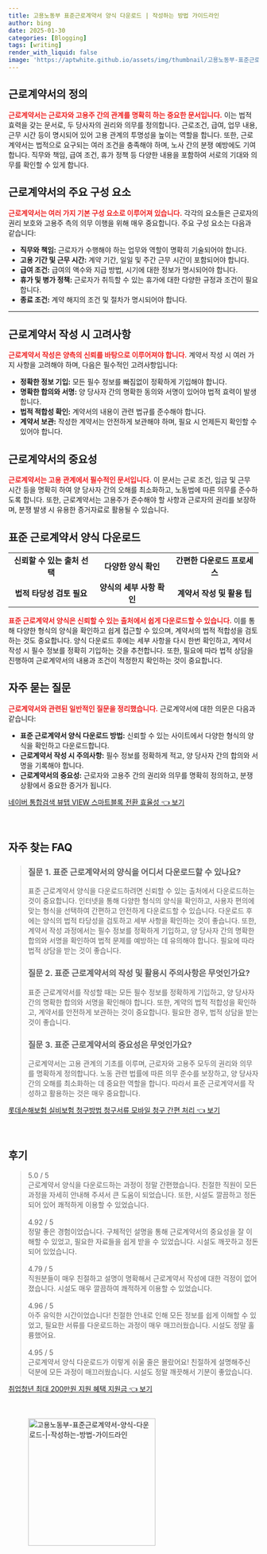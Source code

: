 ```yaml
---
title: 고용노동부 표준근로계약서 양식 다운로드 | 작성하는 방법 가이드라인
author: bing
date: 2025-01-30
categories: [Blogging]
tags: [writing]
render_with_liquid: false
image: 'https://aptwhite.github.io/assets/img/thumbnail/고용노동부-표준근로계약서-양식-다운로드-|-작성하는-방법-가이드라인.webp'
---
```



<h2 id='근로계약서의 정의'>근로계약서의 정의</h2>

<p><b><span style="color: #ee2323;">근로계약서는 근로자와 고용주 간의 관계를 명확히 하는 중요한 문서입니다.</span></b> 이는 법적 효력을 갖는 문서로, 두 당사자의 권리와 의무를 정의합니다. 근로조건, 급여, 업무 내용, 근무 시간 등이 명시되어 있어 고용 관계의 투명성을 높이는 역할을 합니다. 또한, 근로계약서는 법적으로 요구되는 여러 조건을 충족해야 하며, 노사 간의 분쟁 예방에도 기여합니다. 직무와 책임, 급여 조건, 휴가 정책 등 다양한 내용을 포함하여 서로의 기대와 의무를 확인할 수 있게 합니다.</p>

<h2 id='근로계약서의 주요 구성 요소'>근로계약서의 주요 구성 요소</h2>

<p><b><span style="color: #ee2323;">근로계약서는 여러 가지 기본 구성 요소로 이루어져 있습니다.</span></b> 각각의 요소들은 근로자의 권리 보호와 고용주 측의 의무 이행을 위해 매우 중요합니다. 주요 구성 요소는 다음과 같습니다:</p>

<ul>
    <li><b>직무와 책임:</b> 근로자가 수행해야 하는 업무와 역할이 명확히 기술되어야 합니다.</li>
    <li><b>고용 기간 및 근무 시간:</b> 계약 기간, 일일 및 주간 근무 시간이 포함되어야 합니다.</li>
    <li><b>급여 조건:</b> 급여의 액수와 지급 방법, 시기에 대한 정보가 명시되어야 합니다.</li>
    <li><b>휴가 및 병가 정책:</b> 근로자가 취득할 수 있는 휴가에 대한 다양한 규정과 조건이 필요합니다.</li>
    <li><b>종료 조건:</b> 계약 해지의 조건 및 절차가 명시되어야 합니다.</li>
</ul>

<hr />

<h2 id='근로계약서 작성 시 고려사항'>근로계약서 작성 시 고려사항</h2>

<p><b><span style="color: #ee2323;">근로계약서 작성은 양측의 신뢰를 바탕으로 이루어져야 합니다.</span></b> 계약서 작성 시 여러 가지 사항을 고려해야 하며, 다음은 필수적인 고려사항입니다:</p>

<ul>
    <li><b>정확한 정보 기입:</b> 모든 필수 정보를 빠짐없이 정확하게 기입해야 합니다.</li>
    <li><b>명확한 합의와 서명:</b> 양 당사자 간의 명확한 동의와 서명이 있어야 법적 효력이 발생합니다.</li>
    <li><b>법적 적합성 확인:</b> 계약서의 내용이 관련 법규를 준수해야 합니다.</li>
    <li><b>계약서 보관:</b> 작성한 계약서는 안전하게 보관해야 하며, 필요 시 언제든지 확인할 수 있어야 합니다.</li>
</ul>

<h2 id='근로계약서의 중요성'>근로계약서의 중요성</h2>

<p><b><span style="color: #ee2323;">근로계약서는 고용 관계에서 필수적인 문서입니다.</span></b> 이 문서는 근로 조건, 임금 및 근무 시간 등을 명확히 하여 양 당사자 간의 오해를 최소화하고, 노동법에 따른 의무를 준수하도록 합니다. 또한, 근로계약서는 고용주가 준수해야 할 사항과 근로자의 권리를 보장하며, 분쟁 발생 시 유용한 증거자료로 활용될 수 있습니다.</p>

<h2 id='표준 근로계약서 양식 다운로드'>표준 근로계약서 양식 다운로드</h2>

<table>
    <tr>
        <td style="text-align: center; height: 17px;"><b>신뢰할 수 있는 출처 선택</b></td>
        <td style="text-align: center; height: 17px;"><b>다양한 양식 확인</b></td>
        <td style="text-align: center; height: 17px;"><b>간편한 다운로드 프로세스</b></td>
    </tr>
    <tr>
        <td style="text-align: center; height: 17px;"><b>법적 타당성 검토 필요</b></td>
        <td style="text-align: center; height: 17px;"><b>양식의 세부 사항 확인</b></td>
        <td style="text-align: center; height: 17px;"><b>계약서 작성 및 활용 팁</b></td>
    </tr>
</table>

<p><b><span style="color: #ee2323;">표준 근로계약서 양식은 신뢰할 수 있는 출처에서 쉽게 다운로드할 수 있습니다.</span></b> 이를 통해 다양한 형식의 양식을 확인하고 쉽게 접근할 수 있으며, 계약서의 법적 적합성을 검토하는 것도 중요합니다. 양식 다운로드 후에는 세부 사항을 다시 한번 확인하고, 계약서 작성 시 필수 정보를 정확히 기입하는 것을 추천합니다. 또한, 필요에 따라 법적 상담을 진행하여 근로계약서의 내용과 조건이 적정한지 확인하는 것이 중요합니다.</p>

<h2 id='자주 묻는 질문'>자주 묻는 질문</h2>

<p><b><span style="color: #ee2323;">근로계약서와 관련된 일반적인 질문을 정리했습니다.</span></b> 근로계약서에 대한 의문은 다음과 같습니다:</p>

<ul>
    <li><b>표준 근로계약서 양식 다운로드 방법:</b> 신뢰할 수 있는 사이트에서 다양한 형식의 양식을 확인하고 다운로드합니다.</li>
    <li><b>근로계약서 작성 시 주의사항:</b> 필수 정보를 정확하게 적고, 양 당사자 간의 합의와 서명을 기록해야 합니다.</li>
    <li><b>근로계약서의 중요성:</b> 근로자와 고용주 간의 권리와 의무를 명확히 정의하고, 분쟁 상황에서 중요한 증거가 됩니다.</li>
</ul>


<p><a class="click-button" title="네이버 통합검색 뷰탭 VIEW 스마트블록 전환 효율성" href="https://aptwhite.github.io/posts/%EB%84%A4%EC%9D%B4%EB%B2%84-%ED%86%B5%ED%95%A9%EA%B2%80%EC%83%89-%EB%B7%B0%ED%83%AD-VIEW-%EC%8A%A4%EB%A7%88%ED%8A%B8%EB%B8%94%EB%A1%9D-%EC%A0%84%ED%99%98-%ED%9A%A8%EC%9C%A8%EC%84%B1/" rel="dofollow">네이버 통합검색 뷰탭 VIEW 스마트블록 전환 효율성 👈 보기</a></p><br>
<h2 id='자주_찾는_FAQ'>자주 찾는 FAQ</h2>
<div itemscope="" itemtype="https://schema.org/FAQPage"> 
<blockquote> 
<div itemscope="" itemprop="mainEntity" itemtype="https://schema.org/Question"> 
<h3 itemprop="name">질문 1. 표준 근로계약서의 양식을 어디서 다운로드할 수 있나요?</h3> 
<div itemscope="" itemprop="acceptedAnswer" itemtype="https://schema.org/Answer"> 
<span itemprop="text"> 
<p>표준 근로계약서 양식을 다운로드하려면 신뢰할 수 있는 출처에서 다운로드하는 것이 중요합니다. 인터넷을 통해 다양한 형식의 양식을 확인하고, 사용자 편의에 맞는 형식을 선택하여 간편하고 안전하게 다운로드할 수 있습니다. 다운로드 후에는 양식의 법적 타당성을 검토하고 세부 사항을 확인하는 것이 좋습니다. 또한, 계약서 작성 과정에서는 필수 정보를 정확하게 기입하고, 양 당사자 간의 명확한 합의와 서명을 확인하여 법적 문제를 예방하는 데 유의해야 합니다. 필요에 따라 법적 상담을 받는 것이 좋습니다.</p> 
</span> 
</div> 
</div> 

<div itemscope="" itemprop="mainEntity" itemtype="https://schema.org/Question"> 
<h3 itemprop="name">질문 2. 표준 근로계약서의 작성 및 활용시 주의사항은 무엇인가요?</h3> 
<div itemscope="" itemprop="acceptedAnswer" itemtype="https://schema.org/Answer"> 
<span itemprop="text"> 
<p>표준 근로계약서를 작성할 때는 모든 필수 정보를 정확하게 기입하고, 양 당사자 간의 명확한 합의와 서명을 확인해야 합니다. 또한, 계약의 법적 적합성을 확인하고, 계약서를 안전하게 보관하는 것이 중요합니다. 필요한 경우, 법적 상담을 받는 것이 좋습니다.</p> 
</span> 
</div> 
</div> 

<div itemscope="" itemprop="mainEntity" itemtype="https://schema.org/Question"> 
<h3 itemprop="name">질문 3. 표준 근로계약서의 중요성은 무엇인가요?</h3> 
<div itemscope="" itemprop="acceptedAnswer" itemtype="https://schema.org/Answer"> 
<span itemprop="text"> 
<p>근로계약서는 고용 관계의 기초를 이루며, 근로자와 고용주 모두의 권리와 의무를 명확하게 정의합니다. 노동 관련 법률에 따른 의무 준수를 보장하고, 양 당사자 간의 오해를 최소화하는 데 중요한 역할을 합니다. 따라서 표준 근로계약서를 작성하고 활용하는 것은 매우 중요합니다.</p> 
</span> 
</div> 
</div> 

</blockquote> 
</div>
<p><a class="click-button" title="롯데손해보험 실비보험 청구방법 청구서류 모바일 청구 간편 처리" href="https://aptwhite.github.io/posts/%EB%A1%AF%EB%8D%B0%EC%86%90%ED%95%B4%EB%B3%B4%ED%97%98-%EC%8B%A4%EB%B9%84%EB%B3%B4%ED%97%98-%EC%B2%AD%EA%B5%AC%EB%B0%A9%EB%B2%95-%EC%B2%AD%EA%B5%AC%EC%84%9C%EB%A5%98-%EB%AA%A8%EB%B0%94%EC%9D%BC-%EC%B2%AD%EA%B5%AC-%EA%B0%84%ED%8E%B8-%EC%B2%98%EB%A6%AC/" rel="dofollow">롯데손해보험 실비보험 청구방법 청구서류 모바일 청구 간편 처리 👈 보기</a></p><br>
<h2 id='후기'>후기</h2>
<div itemscope itemtype="https://schema.org/Product">
  <blockquote>
  <div itemprop="review" itemscope itemtype="https://schema.org/Review">
      <div itemprop="reviewRating" itemscope itemtype="https://schema.org/Rating"> <span itemprop="ratingValue">5.0</span> / <span itemprop="bestRating">5</span> </div>
      <span itemprop="reviewBody">근로계약서 양식을 다운로드하는 과정이 정말 간편했습니다. 친절한 직원이 모든 과정을 자세히 안내해 주셔서 큰 도움이 되었습니다. 또한, 시설도 깔끔하고 정돈되어 있어 쾌적하게 이용할 수 있었습니다.</span>
  </div>
  <br>
  <div itemprop="review" itemscope itemtype="https://schema.org/Review">
      <div itemprop="reviewRating" itemscope itemtype="https://schema.org/Rating"> <span itemprop="ratingValue">4.92</span> / <span itemprop="bestRating">5</span> </div>
      <span itemprop="reviewBody">정말 좋은 경험이었습니다. 구체적인 설명을 통해 근로계약서의 중요성을 잘 이해할 수 있었고, 필요한 자료들을 쉽게 받을 수 있었습니다. 시설도 깨끗하고 정돈되어 있었습니다.</span>
  </div>
  <br>
  <div itemprop="review" itemscope itemtype="https://schema.org/Review">
      <div itemprop="reviewRating" itemscope itemtype="https://schema.org/Rating"> <span itemprop="ratingValue">4.79</span> / <span itemprop="bestRating">5</span> </div>
      <span itemprop="reviewBody">직원분들이 매우 친절하고 설명이 명확해서 근로계약서 작성에 대한 걱정이 없어졌습니다. 시설도 매우 깔끔하여 쾌적하게 이용할 수 있었습니다.</span>
  </div>
  <br>
  <div itemprop="review" itemscope itemtype="https://schema.org/Review">
      <div itemprop="reviewRating" itemscope itemtype="https://schema.org/Rating"> <span itemprop="ratingValue">4.96</span> / <span itemprop="bestRating">5</span> </div>
      <span itemprop="reviewBody">아주 유익한 시간이었습니다! 친절한 안내로 인해 모든 정보를 쉽게 이해할 수 있었고, 필요한 서류를 다운로드하는 과정이 매우 매끄러웠습니다. 시설도 정말 훌륭했어요.</span>
  </div>
  <br>
  <div itemprop="review" itemscope itemtype="https://schema.org/Review">
      <div itemprop="reviewRating" itemscope itemtype="https://schema.org/Rating"> <span itemprop="ratingValue">4.95</span> / <span itemprop="bestRating">5</span> </div>
      <span itemprop="reviewBody">근로계약서 양식 다운로드가 이렇게 쉬울 줄은 몰랐어요! 친절하게 설명해주신 덕분에 모든 과정이 매끄러웠습니다. 시설도 정말 깨끗해서 기분이 좋았습니다.</span>
  </div>
  </blockquote>
</div>
<p><a class="click-button" title="취업청년 최대 200만원 지원 혜택 지원금" href="https://aptwhite.github.io/posts/%EC%B7%A8%EC%97%85%EC%B2%AD%EB%85%84-%EC%B5%9C%EB%8C%80-200%EB%A7%8C%EC%9B%90-%EC%A7%80%EC%9B%90-%ED%98%9C%ED%83%9D-%EC%A7%80%EC%9B%90%EA%B8%88/" rel="dofollow">취업청년 최대 200만원 지원 혜택 지원금 👈 보기</a></p><br>
<figure class="image"><img src="https://aptwhite.github.io/assets/img/thumbnail/고용노동부-표준근로계약서-양식-다운로드-|-작성하는-방법-가이드라인.webp" alt="고용노동부-표준근로계약서-양식-다운로드-|-작성하는-방법-가이드라인" width="256" height="256"></figure>